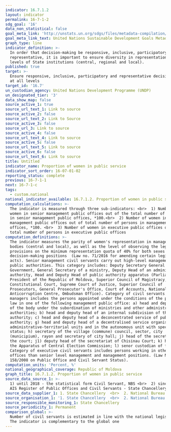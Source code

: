 ```yaml
---
indicator: 16.7.1.2
layout: indicator
permalink: 16-7-1-2
sdg_goal: '16'
data_non_statistical: false
goal_meta_link: 'http://unstats.un.org/sdgs/files/metadata-compilation/Metadata-Goal-16.pdf'
goal_meta_link_text: United Nations Sustainable Development Goals Metadata (PDF 4.0 MB)
graph_type: line
indicator_definition: >-
  In order that decision-making be responsive, inclusive, participatory and
  representative, it is important to ensure diversity in representation at all
  levels of State institutions (central, regional and local).
published: true
target: >-
  Ensure responsive, inclusive, participatory and representative decision-making
  at all levels
target_id: '16.7'
un_custodian_agency: United Nations Development Programme (UNDP)
un_designated_tier: '3'
data_show_map: false
source_active_1: true
source_url_text_1: Link to source
source_active_2: false
source_url_text_2: Link to Source
source_active_3: false
source_url_3: Link to source
source_active_4: false
source_url_text_4: Link to source
source_active_5: false
source_url_text_5: Link to source
source_active_6: false
source_url_text_6: Link to source
title: Untitled
indicator_name: Proportion of women in public service
indicator_sort_order: 16-07-01-02
reporting_status: complete
previous: 16-7-1-1
next: 16-7-1-c
tags:
  - custom.national
national_indicator_available: 16.7.1.2. Proportion of women in public service
computation_calculations: >-
  The indicator is measured through three sub-indicators: <br>  1) Number of
  women in senior management public offices out of the total number of persons
  in senior management public offices, *100.<br>  2) Number of women in
  management public offices out of total number of persons in management public
  offices, *100. <br>  3) Number of women in executive public offices out of the
  total number of persons in executive public offices
computation_definitions: >-
  The indicator measures the parity of women's representation in management
  bodies (central and local), as well as the level of observing the legal
  provisions on the minimum representation quota of 40% for both sexes in
  decision-making positions  (Law no. 71/2016 for amending certain legislative
  acts). Senior management civil servants carry out high-level management in
  public authorities. This category includes: Deputy Secretary General of the
  Government, General Secretary of a ministry, Deputy Head of an administrative
  authority, Head and Deputy Head of public authority apparatus (Parliament,
  President of the Republic of Moldova, Superior Council of Magistracy,
  Constitutional Court, Supreme Court of Justice, Superior Council of
  Prosecutors, General Prosecutor's Office, Court of Accounts, National
  Anticorruption Centre, Ombudsman Office). Category of civil servants -
  managers includes the persons appointed under the conditions of the present
  law in one of the following management public office: a) head and deputy head
  of the body under the subordination of ministries and other administrative
  authorities; b) head and deputy head of an internal subdivision of the public
  authority; c) head and deputy head of a deconcentrated service of public
  authority; g) head and deputy head of a decentralised service organised in the
  administrative-territorial units and in the autonomous unit with special
  status; h) secretary of the village (commune) council, sector, city
  (municipium), rayon and secretary of city hall; j) head of the secretariat of
  the court; j1) deputy head of the secretariat of Chisinau Court; k) head of
  the Apparatus of Central Election Commission; l) senor custodian of finds.
  Category of executive civil servants includes persons working in other public
  offices than senior level management and management positions. (Law No.
  158/2008 on Public Office and Civil Servant Status).
computation_units: 'Percent, %'
national_geographical_coverage: Republic of Moldova
graph_title: 16.7.1.2. Proportion of women in public service
source_data_source_1: >-
  1) until 2018 - the statistical form Civil Servant, NBS <br>  2) since 2019 -
  AIS Register of Public Offices and Civil Servants - State Chancellery
source_data_supplier_1: 1. State Chancellery  <br>  2. National Bureau of Statistics
source_organisation_1: '1. State Chancellery  <br>  2. National Bureau of Statistics, until 2018'
source_responsible_monitoring_1: State Chancellery
source_periodicity_1: Permanent
comparison_global: >-
  Number of civil servants is estimated in line with the national legislation.
  The indicator is complementary to the global one
---
```

